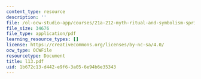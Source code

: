 ```yaml
---
content_type: resource
description: ''
file: /ol-ocw-studio-app/courses/21a-212-myth-ritual-and-symbolism-spring-2004/1b672c13d442e9f63a056e94b6e35343_l13.pdf
file_size: 34676
file_type: application/pdf
learning_resource_types: []
license: https://creativecommons.org/licenses/by-nc-sa/4.0/
ocw_type: OCWFile
resourcetype: Document
title: l13.pdf
uid: 1b672c13-d442-e9f6-3a05-6e94b6e35343
---
```

